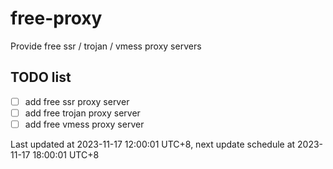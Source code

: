 
# free-proxy
Provide free ssr / trojan / vmess proxy servers


## TODO list
- [ ] add free ssr proxy server
- [ ] add free trojan proxy server
- [ ] add free vmess proxy server

Last updated at 2023-11-17 12:00:01 UTC+8, next update schedule at 2023-11-17 18:00:01 UTC+8

